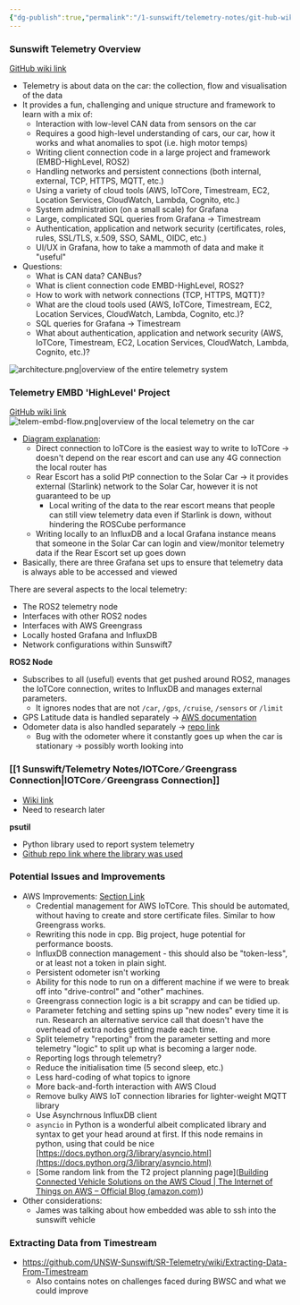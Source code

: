 ```yaml
---
{"dg-publish":true,"permalink":"/1-sunswift/telemetry-notes/git-hub-wiki-notes/"}
---
```


### Sunswift Telemetry Overview
[GitHub wiki link](https://github.com/UNSW-Sunswift/SR-Telemetry/wiki/Telemetry:-An-Overview#telemetry)
- Telemetry is about data on the car: the collection, flow and visualisation of the data
- It provides a fun, challenging and unique structure and framework to learn with a mix of:
	- Interaction with low-level CAN data from sensors on the car
	- Requires a good high-level understanding of cars, our car, how it works and what anomalies to spot (i.e. high motor temps)
	- Writing client connection code in a large project and framework (EMBD-HighLevel, ROS2)
	- Handling networks and persistent connections (both internal, external, TCP, HTTPS, MQTT, etc.)
	- Using a variety of cloud tools (AWS, IoTCore, Timestream, EC2, Location Services, CloudWatch, Lambda, Cognito, etc.)
	- System administration (on a small scale) for Grafana
	- Large, complicated SQL queries from Grafana -> Timestream
	- Authentication, application and network security (certificates, roles, rules, SSL/TLS, x.509, SSO, SAML, OIDC, etc.)
	- UI/UX in Grafana, how to take a mammoth of data and make it "useful" 
- Questions:
	- What is CAN data? CANBus?
	- What is client connection code EMBD-HighLevel, ROS2? 
	- How to work with network connections (TCP, HTTPS, MQTT)? 
	- What are the cloud tools used (AWS, IoTCore, Timestream, EC2, Location Services, CloudWatch, Lambda, Cognito, etc.)?
	- SQL queries for Grafana -> Timestream
	- What about authentication, application and network security (AWS, IoTCore, Timestream, EC2, Location Services, CloudWatch, Lambda, Cognito, etc.)?

![architecture.png|overview of the entire telemetry system](/img/user/Images%20&%20Attachments/architecture.png)

### Telemetry EMBD 'HighLevel' Project
[GitHub wiki link](https://github.com/UNSW-Sunswift/EMBD-v2-HighLevel/wiki/Telemetry)
![telem-embd-flow.png|overview of the local telemetry on the car](/img/user/Images%20&%20Attachments/telem-embd-flow.png)
- [Diagram explanation](https://github.com/UNSW-Sunswift/EMBD-v2-HighLevel/wiki/Telemetry#the-iotcore--greengrass-connection):
	- Direct connection to IoTCore is the easiest way to write to IoTCore -> doesn't depend on the rear escort and can use any 4G connection the local router has
	- Rear Escort has a solid PtP connection to the Solar Car -> it provides external (Starlink) network to the Solar Car, however it is not guaranteed to be up
		- Local writing of the data to the rear escort means that people can still view telemetry data even if Starlink is down, without hindering the ROSCube performance
	- Writing locally to an InfluxDB and a local Grafana instance means that someone in the Solar Car can login and view/monitor telemetry data if the Rear Escort set up goes down
- Basically, there are three Grafana set ups to ensure that telemetry data is always able to be accessed and viewed

There are several aspects to the local telemetry:
-  The ROS2 telemetry node
- Interfaces with other ROS2 nodes
- Interfaces with AWS Greengrass
- Locally hosted Grafana and InfluxDB
- Network configurations within Sunswift7

**ROS2 Node**
- Subscribes to all (useful) events that get pushed around ROS2, manages the IoTCore connection, writes to InfluxDB and manages external parameters.
	- It ignores nodes that are not `/car`, `/gps`, `/cruise`, `/sensors` or `/limit`
- GPS Latitude data is handled separately -> [AWS documentation](https://docs.aws.amazon.com/location/latest/developerguide/tracking-using-mqtt.html)
- Odometer data is also handled separately -> [repo link](https://github.com/UNSW-Sunswift/EMBD-v2-HighLevel/blob/cfdce9eb0da08c1db9e946e2b777965d03cd0d20/src/vehicle_telemetry/iotcore_bridge/iotcore_bridge/iotcore_bridge.py#L213C24-L213C24)
	- Bug with the odometer where it constantly goes up when the car is stationary -> possibly worth looking into

### [[1 Sunswift/Telemetry Notes/IOTCore ⁄ Greengrass Connection\|IOTCore ⁄ Greengrass Connection]]
- [Wiki link](https://github.com/UNSW-Sunswift/EMBD-v2-HighLevel/wiki/Telemetry#the-iotcore--greengrass-connection)
- Need to research later

**psutil**
- Python library used to report system telemetry
- [Github repo link where the library was used](https://github.com/UNSW-Sunswift/EMBD-v2-HighLevel/blob/cfdce9eb0da08c1db9e946e2b777965d03cd0d20/src/vehicle_telemetry/iotcore_bridge/iotcore_bridge/iotcore_bridge.py#L424)

### Potential Issues and Improvements
- AWS Improvements: [Section Link](https://github.com/UNSW-Sunswift/EMBD-v2-HighLevel/wiki/Telemetry#issues-and-ideas)
	- Credential management for AWS IoTCore. This should be automated, without having to create and store certificate files. Similar to how Greengrass works.
	- Rewriting this node in cpp. Big project, huge potential for performance boosts.
	- InfluxDB connection management - this should also be "token-less", or at least not a token in plain sight.
	- Persistent odometer isn't working
	- Ability for this node to run on a different machine if we were to break off into "drive-control" and "other" machines.
	- Greengrass connection logic is a bit scrappy and can be tidied up.
	- Parameter fetching and setting spins up "new nodes" every time it is run. Research an alternative service call that doesn't have the overhead of extra nodes getting made each time.
	- Split telemetry "reporting" from the parameter setting and more telemetry "logic" to split up what is becoming a larger node.
	- Reporting logs through telemetry?
	- Reduce the initialisation time (5 second sleep, etc.)
	- Less hard-coding of what topics to ignore
	- More back-and-forth interaction with AWS Cloud
	- Remove bulky AWS IoT connection libraries for lighter-weight MQTT library
	- Use Asynchrnous InfluxDB client
	- `asyncio` in Python is a wonderful albeit complicated library and syntax to get your head around at first. If this node remains in python, using that could be nice [https://docs.python.org/3/library/asyncio.html](https://docs.python.org/3/library/asyncio.html)
	- [Some random link from the T2 project planning page]([Building Connected Vehicle Solutions on the AWS Cloud | The Internet of Things on AWS – Official Blog (amazon.com)](https://aws.amazon.com/blogs/iot/building-connected-vehicle-solutions-on-the-aws-cloud/))
- Other considerations:
	- James was talking about how embedded was able to ssh into the sunswift vehicle 

### Extracting Data from Timestream
- https://github.com/UNSW-Sunswift/SR-Telemetry/wiki/Extracting-Data-From-Timestream
	- Also contains notes on challenges faced during BWSC and what we could improve